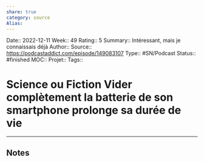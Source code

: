 ```yaml
---
share: true 
category: source
Alias:
---
```

Date:: 2022-12-11
Week:: 49
Rating:: 5
Summary:: Intéressant, mais je connaissais déjà
Author::
Source:: https://podcastaddict.com/episode/149083107
Type:: #SN/Podcast 
Status:: #finished 
MOC::
Projet:: 
Tags:: 

# Science ou Fiction Vider complètement la batterie de son smartphone prolonge sa durée de vie


***

## Notes

